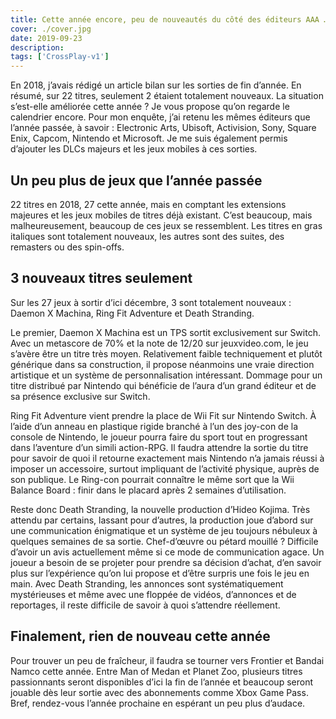 ```yaml
---
title: Cette année encore, peu de nouveautés du côté des éditeurs AAA …
cover: ./cover.jpg
date: 2019-09-23
description: 
tags: ['CrossPlay-v1']
---
```

En 2018, j’avais rédigé un article bilan sur les sorties de fin d’année. En résumé, sur 22 titres, seulement 2 étaient totalement nouveaux. La situation s’est-elle améliorée cette année ? Je vous propose qu’on regarde le calendrier encore. Pour mon enquête, j’ai retenu les mêmes éditeurs que l’année passée, à savoir : Electronic Arts, Ubisoft, Activision, Sony, Square Enix, Capcom, Nintendo et Microsoft. Je me suis également permis d’ajouter les DLCs majeurs et les jeux mobiles à ces sorties.

## Un peu plus de jeux que l’année passée
22 titres en 2018, 27 cette année, mais en comptant les extensions majeures et les jeux mobiles de titres déjà existant. C’est beaucoup, mais malheureusement, beaucoup de ces jeux se ressemblent. Les titres en gras italiques sont totalement nouveaux, les autres sont des suites, des remasters ou des spin-offs.

## 3 nouveaux titres seulement
Sur les 27 jeux à sortir d’ici décembre, 3 sont totalement nouveaux : Daemon X Machina, Ring Fit Adventure et Death Stranding.

Le premier, Daemon X Machina est un TPS sortit exclusivement sur Switch. Avec un metascore de 70% et la note de 12/20 sur jeuxvideo.com, le jeu s’avère être un titre très moyen. Relativement faible techniquement et plutôt générique dans sa construction, il propose néanmoins une vraie direction artistique et un système de personnalisation intéressant. Dommage pour un titre distribué par Nintendo qui bénéficie de l’aura d’un grand éditeur et de sa présence exclusive sur Switch.

Ring Fit Adventure vient prendre la place de Wii Fit sur Nintendo Switch. À l’aide d’un anneau en plastique rigide branché à l’un des joy-con de la console de Nintendo, le joueur pourra faire du sport tout en progressant dans l’aventure d’un simili action-RPG. Il faudra attendre la sortie du titre pour savoir de quoi il retourne exactement mais Nintendo n’a jamais réussi à imposer un accessoire, surtout impliquant de l’activité physique, auprès de son publique. Le Ring-con pourrait connaître le même sort que la Wii Balance Board : finir dans le placard après 2 semaines d’utilisation.

Reste donc Death Stranding, la nouvelle production d’Hideo Kojima. Très attendu par certains, lassant pour d’autres, la production joue d’abord sur une communication énigmatique et un système de jeu toujours nébuleux à quelques semaines de sa sortie. Chef-d’œuvre ou pétard mouillé ? Difficile d’avoir un avis actuellement même si ce mode de communication agace. Un joueur a besoin de se projeter pour prendre sa décision d’achat, d’en savoir plus sur l’expérience qu’on lui propose et d’être surpris une fois le jeu en main. Avec Death Stranding, les annonces sont systématiquement mystérieuses et même avec une floppée de vidéos, d’annonces et de reportages, il reste difficile de savoir à quoi s’attendre réellement.

## Finalement, rien de nouveau cette année
Pour trouver un peu de fraîcheur, il faudra se tourner vers Frontier et Bandai Namco cette année. Entre Man of Medan et Planet Zoo, plusieurs titres passionnants seront disponibles d’ici la fin de l’année et beaucoup seront jouable dès leur sortie avec des abonnements comme Xbox Game Pass. Bref, rendez-vous l’année prochaine en espérant un peu plus d’audace.

